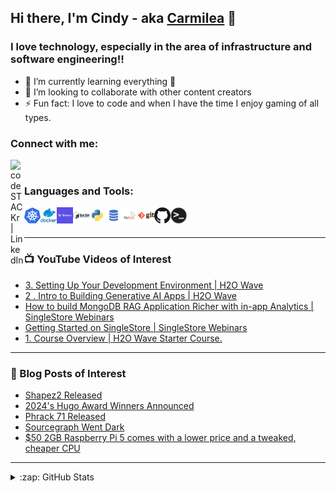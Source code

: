 
## Hi there, I'm Cindy - aka [Carmilea][website] 👋


### I love technology, especially in the area of infrastructure and software engineering!!

- 🌱 I’m currently learning everything 🤣
- 👯 I’m looking to collaborate with other content creators
- ⚡ Fun fact: I love to code and when I have the time I enjoy gaming of all types.


### Connect with me:

[<img align="left" alt="codeSTACKr | LinkedIn" width="22px" src="https://cdn.jsdelivr.net/npm/simple-icons@v3/icons/linkedin.svg" />][linkedin]

<br />

### Languages and Tools:

<!--
<img align="left" alt="HTML5" width="26px" src="https://raw.githubusercontent.com/github/explore/80688e429a7d4ef2fca1e82350fe8e3517d3494d/topics/html/html.png" />
<img align="left" alt="CSS3" width="26px" src="https://raw.githubusercontent.com/github/explore/80688e429a7d4ef2fca1e82350fe8e3517d3494d/topics/css/css.png" />
<img align="left" alt="Sass" width="26px" src="https://raw.githubusercontent.com/github/explore/80688e429a7d4ef2fca1e82350fe8e3517d3494d/topics/sass/sass.png" />
<img align="left" alt="JavaScript" width="26px" src="https://raw.githubusercontent.com/github/explore/80688e429a7d4ef2fca1e82350fe8e3517d3494d/topics/javascript/javascript.png" />
<img align="left" alt="React" width="26px" src="https://raw.githubusercontent.com/github/explore/80688e429a7d4ef2fca1e82350fe8e3517d3494d/topics/react/react.png" />
<img align="left" alt="GraphQL" width="26px" src="https://raw.githubusercontent.com/github/explore/80688e429a7d4ef2fca1e82350fe8e3517d3494d/topics/graphql/graphql.png" />
<img align="left" alt="Node.js" width="26px" src="https://raw.githubusercontent.com/github/explore/80688e429a7d4ef2fca1e82350fe8e3517d3494d/topics/nodejs/nodejs.png" />
-->
<img align="left" alt="K8s" width="26px" src="https://raw.githubusercontent.com/github/explore/80688e429a7d4ef2fca1e82350fe8e3517d3494d/topics/kubernetes/kubernetes.png" />
<img align="left" alt="Docker" width="26px" src="https://raw.githubusercontent.com/github/explore/80688e429a7d4ef2fca1e82350fe8e3517d3494d/topics/docker/docker.png" />
<img align="left" alt="Terraform" width="26px" src="https://raw.githubusercontent.com/github/explore/80688e429a7d4ef2fca1e82350fe8e3517d3494d/topics/terraform/terraform.png" />
<img align="left" alt="Bash" width="26px" src="https://raw.githubusercontent.com/github/explore/80688e429a7d4ef2fca1e82350fe8e3517d3494d/topics/bash/bash.png" />
<img align="left" alt="Python" width="26px" src="https://raw.githubusercontent.com/github/explore/80688e429a7d4ef2fca1e82350fe8e3517d3494d/topics/python/python.png" />
<img align="left" alt="SQL" width="26px" src="https://raw.githubusercontent.com/github/explore/80688e429a7d4ef2fca1e82350fe8e3517d3494d/topics/sql/sql.png" />
<img align="left" alt="MySQL" width="26px" src="https://raw.githubusercontent.com/github/explore/80688e429a7d4ef2fca1e82350fe8e3517d3494d/topics/mysql/mysql.png" />
<img align="left" alt="Git" width="26px" src="https://raw.githubusercontent.com/github/explore/80688e429a7d4ef2fca1e82350fe8e3517d3494d/topics/git/git.png" />
<img align="left" alt="GitHub" width="26px" src="https://raw.githubusercontent.com/github/explore/78df643247d429f6cc873026c0622819ad797942/topics/github/github.png" />
<img align="left" alt="Terminal" width="26px" src="https://raw.githubusercontent.com/github/explore/80688e429a7d4ef2fca1e82350fe8e3517d3494d/topics/terminal/terminal.png" />

<br />
<br />

---

### 📺  YouTube Videos of Interest

<!-- YOUTUBE:START -->
- [3. Setting Up Your Development Environment | H2O Wave](https://www.youtube.com/watch?v=wC-fDOj4Wlk)
- [2 . Intro to Building Generative AI Apps | H2O Wave](https://www.youtube.com/watch?v=UypgaC_Gmew)
- [How to build MongoDB RAG Application Richer with in-app Analytics | SingleStore Webinars](https://www.youtube.com/watch?v=bV4-jEbJ5Qw)
- [Getting Started on SingleStore | SingleStore Webinars](https://www.youtube.com/watch?v=gp5hpe3pN5E)
- [1. Course Overview | H2O Wave Starter Course.](https://www.youtube.com/watch?v=gIzy2j8WMak)
<!-- YOUTUBE:END -->


---

### 📕  Blog Posts of Interest

<!-- BLOG-POST-LIST:START -->
- [Shapez2 Released](https://shapez2.com/)
- [2024&#39;s Hugo Award Winners Announced](https://www.thehugoawards.org/hugo-history/2024-hugo-awards/)
- [Phrack 71 Released](http://phrack.org/issues/71/1.html)
- [Sourcegraph Went Dark](https://eric-fritz.com/articles/sourcegraph-went-dark/)
- [$50 2GB Raspberry Pi 5 comes with a lower price and a tweaked, cheaper CPU](https://arstechnica.com/gadgets/2024/08/new-2gb-raspberry-pi-5-option-knocks-the-price-down-to-50/)
<!-- BLOG-POST-LIST:END -->

---

<details>
  <summary>:zap: GitHub Stats</summary>
  <img align='left' alt='Carmilea's github stats' src='https://github-readme-stats.vercel.app/api?username=carmilea&show_icons=true&hide_border=true' />
</details>

[website]: https://memsql.com
[linkedin]: https://www.linkedin.com/in/cindy-parker






<!--### Hi there 👋

**carmilea/carmilea** is a ✨ _special_ ✨ repository because its `README.md` (this file) appears on your GitHub profile.

Here are some ideas to get you started:

- 🔭 I’m currently working on ...
- 🌱 I’m currently learning ...
- 👯 I’m looking to collaborate on ...
- 🤔 I’m looking for help with ...
- 💬 Ask me about ...
- 📫 How to reach me: ...
- 😄 Pronouns: ...
- ⚡ Fun fact: ...
-->
